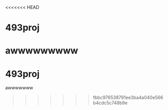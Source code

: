 <<<<<<< HEAD
# 493proj

awwwwwwwww
=======
# 493proj
awwwwwww
>>>>>>> fbbc976538791ee3ba4a040e566b4cdc5c748b9e
